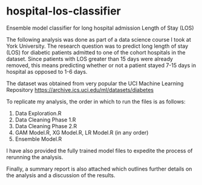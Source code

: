 # hospital-los-classifier
Ensemble model classifier for long hospital admission Length of Stay (LOS)

The following analysis was done as part of a data science course I took at York University. The research question was to predict long length of stay (LOS) for diabetic patients admitted to one of the cohort hospitals in the dataset. Since patients with LOS greater than 15 days were already removed, this means predicting whether or not a patient stayed 7-15 days in hospital as opposed to 1-6 days.

The dataset was obtained from very popular the UCI Machine Learning Repository https://archive.ics.uci.edu/ml/datasets/diabetes

To replicate my analysis, the order in which to run the files is as follows:

1) Data Exploration.R
2) Data Cleaning Phase 1.R
3) Data Cleaning Phase 2.R
4) GAM Model.R, XG Model.R, LR Model.R (in any order)
5) Ensemble Model.R

I have also provided the fully trained model files to expedite the process of rerunning the analysis.

Finally, a summary report is also attached which outlines further details on the analysis and a discussion of the results.